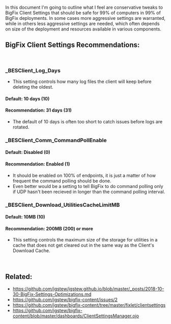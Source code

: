 
In this document I'm going to outline what I feel are conservative tweaks to BigFix Client Settings that should be safe for 99% of computers in 99% of BigFix deployments. In some cases more aggressive settings are warranted, while in others less aggressive settings are needed, which often depends on size of the deployment and resources available in various components.

## BigFix Client Settings Recommendations:
<br/>


### _BESClient_Log_Days

- This setting controls how many log files the client will keep before deleting the oldest. 

#### Default: 10 days (10)
#### Recommendation: 31 days (31)

- The default of 10 days is often too short to catch issues before logs are rotated.


### _BESClient_Comm_CommandPollEnable

#### Default: Disabled (0)
#### Recommendation: Enabled (1)

- It should be enabled on 100% of endpoints, it is just a matter of how frequent the command polling should be done.
- Even better would be a setting to tell BigFix to do command polling only if UDP hasn't been recieved in longer than the command polling interval.


### _BESClient_Download_UtilitiesCacheLimitMB

#### Default: 10MB (10)

#### Recommendation: 200MB (200) or more

- This setting controls the maximum size of the storage for utilities in a cache that does not get cleared out in the same way as the Client's Download Cache.

<br/>

## Related:

- https://github.com/jgstew/jgstew.github.io/blob/master/_posts/2018-10-30-BigFix-Settings-Optimizations.md
- https://github.com/jgstew/bigfix-content/issues/2
- https://github.com/jgstew/bigfix-content/tree/master/fixlet/clientsettings
- https://github.com/jgstew/bigfix-content/blob/master/dashboards/ClientSettingsManager.ojo
